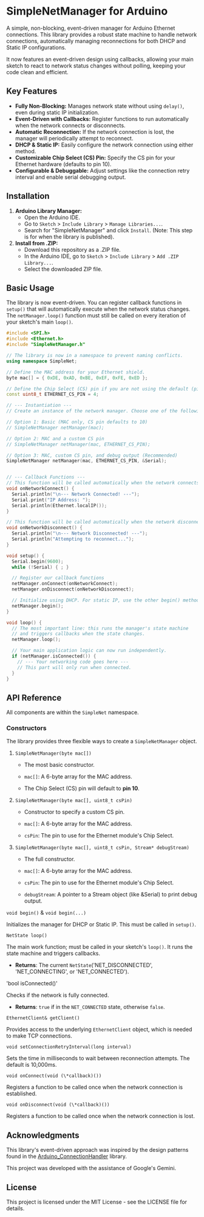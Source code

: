 # **SimpleNetManager for Arduino**

A simple, non-blocking, event-driven manager for Arduino Ethernet connections. This library provides a robust state machine to handle network connections, automatically managing reconnections for both DHCP and Static IP configurations.

It now features an event-driven design using callbacks, allowing your main sketch to react to network status changes without polling, keeping your code clean and efficient.

## **Key Features**

* **Fully Non-Blocking:** Manages network state without using `delay()`, even during static IP initialization.  
* **Event-Driven with Callbacks:** Register functions to run automatically when the network connects or disconnects.  
* **Automatic Reconnection:** If the network connection is lost, the manager will periodically attempt to reconnect.  
* **DHCP & Static IP:** Easily configure the network connection using either method.  
* **Customizable Chip Select (CS) Pin:** Specify the CS pin for your Ethernet hardware (defaults to pin 10).
* **Configurable & Debuggable:** Adjust settings like the connection retry interval and enable serial debugging output.

## **Installation**

1. **Arduino Library Manager:**  
   * Open the Arduino IDE.  
   * Go to `Sketch` \> `Include Library` \> `Manage Libraries...`.  
   * Search for "SimpleNetManager" and click `Install`. (Note: This step is for when the library is published).  
2. **Install from .ZIP:**  
   * Download this repository as a .ZIP file.  
   * In the Arduino IDE, go to `Sketch` \> `Include Library` \> `Add .ZIP Library...`.  
   * Select the downloaded ZIP file.

## **Basic Usage**

The library is now event-driven. You can register callback functions in `setup()` that will automatically execute when the network status changes. The `netManager.loop()` function must still be called on every iteration of your sketch's main `loop()`.
```cpp
#include <SPI.h>
#include <Ethernet.h>
#include "SimpleNetManager.h"

// The library is now in a namespace to prevent naming conflicts.
using namespace SimpleNet;

// Define the MAC address for your Ethernet shield.
byte mac[] = { 0xDE, 0xAD, 0xBE, 0xEF, 0xFE, 0xED };

// Define the Chip Select (CS) pin if you are not using the default (pin 10).
const uint8_t ETHERNET_CS_PIN = 4;

// --- Instantiation ---
// Create an instance of the network manager. Choose one of the following options.

// Option 1: Basic (MAC only, CS pin defaults to 10)
// SimpleNetManager netManager(mac);

// Option 2: MAC and a custom CS pin
// SimpleNetManager netManager(mac, ETHERNET_CS_PIN);

// Option 3: MAC, custom CS pin, and debug output (Recommended)
SimpleNetManager netManager(mac, ETHERNET_CS_PIN, &Serial);


// --- Callback Functions ---
// This function will be called automatically when the network connects.
void onNetworkConnect() {
  Serial.println("\n--- Network Connected! ---");
  Serial.print("IP Address: ");
  Serial.println(Ethernet.localIP());
}

// This function will be called automatically when the network disconnects.
void onNetworkDisconnect() {
  Serial.println("\n--- Network Disconnected! ---");
  Serial.println("Attempting to reconnect...");
}

void setup() {
  Serial.begin(9600);
  while (!Serial) { ; }

  // Register our callback functions
  netManager.onConnect(onNetworkConnect);
  netManager.onDisconnect(onNetworkDisconnect);

  // Initialize using DHCP. For static IP, use the other begin() method.
  netManager.begin();
}

void loop() {
  // The most important line: this runs the manager's state machine
  // and triggers callbacks when the state changes.
  netManager.loop();

  // Your main application logic can now run independently.
  if (netManager.isConnected()) {
    // --- Your networking code goes here ---
    // This part will only run when connected.
  }
}
```
## **API Reference**

All components are within the `SimpleNet` namespace.

### **Constructors**

The library provides three flexible ways to create a `SimpleNetManager` object.

1. `SimpleNetManager(byte mac[])`

    - The most basic constructor.

    - `mac[]`: A 6-byte array for the MAC address.

    - The Chip Select (CS) pin will default to **pin 10**.

1. `SimpleNetManager(byte mac[], uint8_t csPin)`

    - Constructor to specify a custom CS pin.

    - `mac[]`: A 6-byte array for the MAC address.

    - `csPin`: The pin to use for the Ethernet module's Chip Select.

1. `SimpleNetManager(byte mac[], uint8_t csPin, Stream* debugStream)`

    - The full constructor.

    - `mac[]`: A 6-byte array for the MAC address.

    - `csPin`: The pin to use for the Ethernet module's Chip Select.

    - `debugStream`: A pointer to a Stream object (like &Serial) to print debug output.

`void begin()` & `void begin(...)`

Initializes the manager for DHCP or Static IP. This must be called in `setup()`.

`NetState loop()`

The main work function; must be called in your sketch's `loop()`. It runs the state machine and triggers callbacks.

* **Returns**: The current `NetState`('NET_DISCONNECTED', 'NET_CONNECTING', or 'NET_CONNECTED').

'bool isConnected()'

Checks if the network is fully connected.

* **Returns**: `true` if in the `NET_CONNECTED` state, otherwise `false`.

`EthernetClient& getClient()`

Provides access to the underlying `EthernetClient` object, which is needed to make TCP connections.

`void setConnectionRetryInterval(long interval)`

Sets the time in milliseconds to wait between reconnection attempts. The default is 10,000ms.

`void onConnect(void (\*callback)())`

Registers a function to be called once when the network connection is established.

`void onDisconnect(void (\*callback)())`

Registers a function to be called once when the network connection is lost.

## Acknowledgments

This library's event-driven approach was inspired by the design patterns found in the [Arduino_ConnectionHandler](https://github.com/arduino-libraries/Arduino_ConnectionHandler) library.

This project was developed with the assistance of Google's Gemini.

## **License**

This project is licensed under the MIT License \- see the LICENSE file for details.
